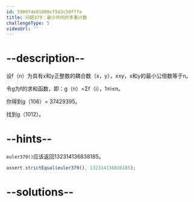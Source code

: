 ```yaml
---
id: 5900f4e81000cf542c50fffa
title: 问题379：最少共同的多重计数
challengeType: 5
videoUrl: ''
---
```


# --description--

设f（n）为具有x和y正整数的耦合数（x，y），x≤y，x和y的最小公倍数等于n。

令g为f的求和函数，即：g（n）=Σf（i），1≤i≤n。

你得到g（106）= 37429395。

找到g（1012）。

# --hints--

`euler379()`应该返回132314136838185。

```js
assert.strictEqual(euler379(), 132314136838185);
```

# --solutions--

